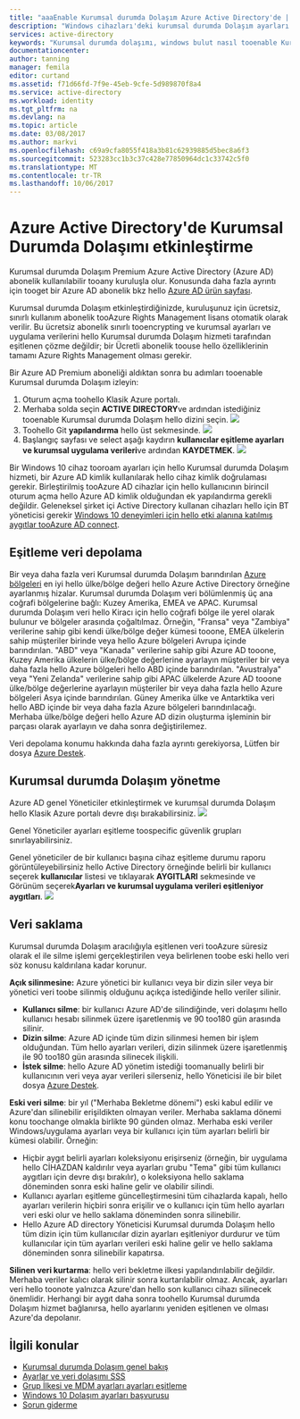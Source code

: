 ```yaml
---
title: "aaaEnable Kurumsal durumda Dolaşım Azure Active Directory'de | Microsoft Docs"
description: "Windows cihazları'deki kurumsal durumda Dolaşım ayarları hakkında sık sorulan sorular. Kurumsal durumda dolaşım, kullanıcılar Windows cihazlarını arasında birleştirilmiş bir deneyim sağlar ve yeni bir cihaz yapılandırmak için gereken hello süreyi azaltır."
services: active-directory
keywords: "Kurumsal durumda dolaşımı, windows bulut nasıl tooenable Kurumsal durumda Dolaşım"
documentationcenter: 
author: tanning
manager: femila
editor: curtand
ms.assetid: f71d66fd-7f9e-45eb-9cfe-5d989870f8a4
ms.service: active-directory
ms.workload: identity
ms.tgt_pltfrm: na
ms.devlang: na
ms.topic: article
ms.date: 03/08/2017
ms.author: markvi
ms.openlocfilehash: c69a9cfa8055f418a3b81c62939885d5bec8a6f3
ms.sourcegitcommit: 523283cc1b3c37c428e77850964dc1c33742c5f0
ms.translationtype: MT
ms.contentlocale: tr-TR
ms.lasthandoff: 10/06/2017
---
```

# <a name="enable-enterprise-state-roaming-in-azure-active-directory"></a>Azure Active Directory'de Kurumsal Durumda Dolaşımı etkinleştirme
Kurumsal durumda Dolaşım Premium Azure Active Directory (Azure AD) abonelik kullanılabilir tooany kuruluşla olur. Konusunda daha fazla ayrıntı için tooget bir Azure AD abonelik bkz hello [Azure AD ürün sayfası](https://azure.microsoft.com/services/active-directory).

Kurumsal durumda Dolaşım etkinleştirdiğinizde, kuruluşunuz için ücretsiz, sınırlı kullanım abonelik tooAzure Rights Management lisans otomatik olarak verilir. Bu ücretsiz abonelik sınırlı tooencrypting ve kurumsal ayarları ve uygulama verilerini hello Kurumsal durumda Dolaşım hizmeti tarafından eşitlenen çözme değildir; bir Ücretli abonelik toouse hello özelliklerinin tamamı Azure Rights Management olması gerekir.

Bir Azure AD Premium aboneliği aldıktan sonra bu adımları tooenable Kurumsal durumda Dolaşım izleyin:

1. Oturum açma toohello Klasik Azure portalı.
2. Merhaba solda seçin **ACTIVE DIRECTORY**ve ardından istediğiniz tooenable Kurumsal durumda Dolaşım hello dizini seçin.
   ![](./media/active-directory-enterprise-state-roaming/active-directory-enterprise-state-roaming.png)
3. Toohello Git **yapılandırma** hello üst sekmesinde.
   ![](./media/active-directory-enterprise-state-roaming/active-directory-enterprise-state-roaming-configure.png)
4. Başlangıç sayfası ve select aşağı kaydırın **kullanıcılar eşitleme ayarları ve kurumsal uygulama verileri**ve ardından **KAYDETMEK**.
   ![](./media/active-directory-enterprise-state-roaming/active-directory-enterprise-state-roaming-select-all-sync-settings.png)

Bir Windows 10 cihaz tooroam ayarları için hello Kurumsal durumda Dolaşım hizmeti, bir Azure AD kimlik kullanılarak hello cihaz kimlik doğrulaması gerekir. Birleştirilmiş tooAzure AD cihazlar için hello kullanıcının birincil oturum açma hello Azure AD kimlik olduğundan ek yapılandırma gerekli değildir. Geleneksel şirket içi Active Directory kullanan cihazları hello için BT yöneticisi gerekir [Windows 10 deneyimleri için hello etki alanına katılmış aygıtlar tooAzure AD connect](active-directory-azureadjoin-devices-group-policy.md).

## <a name="sync-data-storage"></a>Eşitleme veri depolama
Bir veya daha fazla veri Kurumsal durumda Dolaşım barındırılan [Azure bölgeleri](https://azure.microsoft.com/regions/) en iyi hello ülke/bölge değeri hello Azure Active Directory örneğine ayarlanmış hizalar. Kurumsal durumda Dolaşım veri bölümlenmiş üç ana coğrafi bölgelerine bağlı: Kuzey Amerika, EMEA ve APAC. Kurumsal durumda Dolaşım veri hello Kiracı için hello coğrafi bölge ile yerel olarak bulunur ve bölgeler arasında çoğaltılmaz.  Örneğin, "Fransa" veya "Zambiya" verilerine sahip gibi kendi ülke/bölge değer kümesi tooone, EMEA ülkelerin sahip müşteriler birinde veya hello Azure bölgeleri Avrupa içinde barındırılan.  "ABD" veya "Kanada" verilerine sahip gibi Azure AD tooone, Kuzey Amerika ülkelerin ülke/bölge değerlerine ayarlayın müşteriler bir veya daha fazla hello Azure bölgeleri hello ABD içinde barındırılan.  "Avustralya" veya "Yeni Zelanda" verilerine sahip gibi APAC ülkelerde Azure AD tooone ülke/bölge değerlerine ayarlayın müşteriler bir veya daha fazla hello Azure bölgeleri Asya içinde barındırılan.  Güney Amerika ülke ve Antarktika veri hello ABD içinde bir veya daha fazla Azure bölgeleri barındırılacağı.  Merhaba ülke/bölge değeri hello Azure AD dizin oluşturma işleminin bir parçası olarak ayarlayın ve daha sonra değiştirilemez. 

Veri depolama konumu hakkında daha fazla ayrıntı gerekiyorsa, Lütfen bir dosya [Azure Destek](https://azure.microsoft.com/support/options/).

## <a name="manage-enterprise-state-roaming"></a>Kurumsal durumda Dolaşım yönetme
Azure AD genel Yöneticiler etkinleştirmek ve kurumsal durumda Dolaşım hello Klasik Azure portalı devre dışı bırakabilirsiniz.
![](./media/active-directory-enterprise-state-roaming/active-directory-enterprise-state-roaming-manage.png)

Genel Yöneticiler ayarları eşitleme toospecific güvenlik grupları sınırlayabilirsiniz.

Genel yöneticiler de bir kullanıcı başına cihaz eşitleme durumu raporu görüntüleyebilirsiniz hello Active Directory örneğinde belirli bir kullanıcı seçerek **kullanıcılar** listesi ve tıklayarak **AYGITLARI** sekmesinde ve Görünüm seçerek**Ayarları ve kurumsal uygulama verileri eşitleniyor aygıtları**.
![](./media/active-directory-enterprise-state-roaming/active-directory-enterprise-state-roaming-device-sync-settings.png)

## <a name="data-retention"></a>Veri saklama
Kurumsal durumda Dolaşım aracılığıyla eşitlenen veri tooAzure süresiz olarak el ile silme işlemi gerçekleştirilen veya belirlenen toobe eski hello veri söz konusu kaldırılana kadar korunur. 

**Açık silinmesine:** Azure yönetici bir kullanıcı veya bir dizin siler veya bir yönetici veri toobe silinmiş olduğunu açıkça istediğinde hello veriler silinir.

* **Kullanıcı silme**: bir kullanıcı Azure AD'de silindiğinde, veri dolaşımı hello kullanıcı hesabı silinmek üzere işaretlenmiş ve 90 too180 gün arasında silinir. 
* **Dizin silme**: Azure AD içinde tüm dizin silinmesi hemen bir işlem olduğundan. Tüm hello ayarları verileri, dizin silinmek üzere işaretlenmiş ile 90 too180 gün arasında silinecek ilişkili. 
* **İstek silme**: hello Azure AD yönetim istediği toomanually belirli bir kullanıcının veri veya ayar verileri silerseniz, hello Yöneticisi ile bir bilet dosya [Azure Destek](https://azure.microsoft.com/support/). 

**Eski veri silme**: bir yıl ("Merhaba Bekletme dönemi") eski kabul edilir ve Azure'dan silinebilir erişildikten olmayan veriler. Merhaba saklama dönemi konu toochange olmakla birlikte 90 günden olmaz. Merhaba eski veriler Windows/uygulama ayarları veya bir kullanıcı için tüm ayarları belirli bir kümesi olabilir. Örneğin:

* Hiçbir aygıt belirli ayarları koleksiyonu erişirseniz (örneğin, bir uygulama hello CİHAZDAN kaldırılır veya ayarları grubu "Tema" gibi tüm kullanıcı aygıtları için devre dışı bırakılır), o koleksiyona hello saklama döneminden sonra eski haline gelir ve olabilir silindi. 
* Kullanıcı ayarları eşitleme güncelleştirmesini tüm cihazlarda kapalı, hello ayarları verilerin hiçbiri sonra erişilir ve o kullanıcı için tüm hello ayarları veri eski olur ve hello saklama döneminden sonra silinebilir. 
* Hello Azure AD directory Yöneticisi Kurumsal durumda Dolaşım hello tüm dizin için tüm kullanıcılar dizin ayarları eşitleniyor durdurur ve tüm kullanıcılar için tüm ayarları verileri eski haline gelir ve hello saklama döneminden sonra silinebilir kapatırsa. 

**Silinen veri kurtarma**: hello veri bekletme ilkesi yapılandırılabilir değildir. Merhaba veriler kalıcı olarak silinir sonra kurtarılabilir olmaz. Ancak, ayarları veri hello toonote yalnızca Azure'dan hello son kullanıcı cihazı silinecek önemlidir. Herhangi bir aygıt daha sonra toohello Kurumsal durumda Dolaşım hizmet bağlanırsa, hello ayarlarını yeniden eşitlenen ve olması Azure'da depolanır.

## <a name="related-topics"></a>İlgili konular
* [Kurumsal durumda Dolaşım genel bakış](active-directory-windows-enterprise-state-roaming-overview.md)
* [Ayarlar ve veri dolaşımı SSS](active-directory-windows-enterprise-state-roaming-faqs.md)
* [Grup İlkesi ve MDM ayarları ayarları eşitleme](active-directory-windows-enterprise-state-roaming-group-policy-settings.md)
* [Windows 10 Dolaşım ayarları başvurusu](active-directory-windows-enterprise-state-roaming-windows-settings-reference.md)
* [Sorun giderme](active-directory-windows-enterprise-state-roaming-troubleshooting.md)
